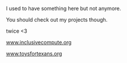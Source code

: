 I used to have something here but not anymore.

You should check out my projects though.

twice <3

www.inclusivecompute.org

www.toysfortexans.org
